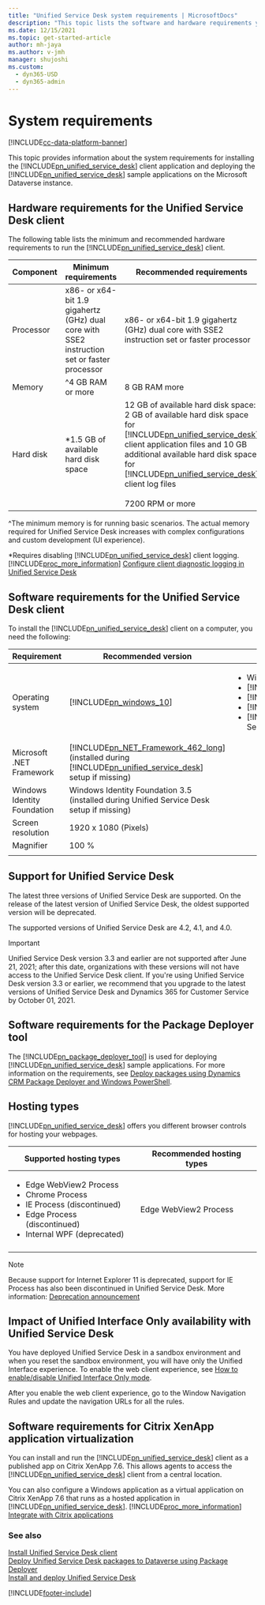 ```yaml
---
title: "Unified Service Desk system requirements | MicrosoftDocs"
description: "This topic lists the software and hardware requirements you need to install and use Unified Service Desk."
ms.date: 12/15/2021
ms.topic: get-started-article
author: mh-jaya
ms.author: v-jmh
manager: shujoshi
ms.custom: 
  - dyn365-USD
  - dyn365-admin
---
```


# System requirements

[!INCLUDE[cc-data-platform-banner](../../includes/cc-data-platform-banner.md)]

This topic provides information about the system requirements for installing the [!INCLUDE[pn_unified_service_desk](../../includes/pn-unified-service-desk.md)] client application and deploying the [!INCLUDE[pn_unified_service_desk](../../includes/pn-unified-service-desk.md)] sample applications on the Microsoft Dataverse instance.  

<a name="hardware"></a>

## Hardware requirements for the Unified Service Desk client  

The following table lists the minimum and recommended hardware requirements to run the [!INCLUDE[pn_unified_service_desk](../../includes/pn-unified-service-desk.md)] client.  

| Component    | Minimum requirements     | Recommended requirements  |
|-----------|-----------------|--------------|
| Processor | x86- or x64-bit 1.9 gigahertz (GHz) dual core with SSE2 instruction set or faster processor |   x86- or x64-bit 1.9 gigahertz (GHz) dual core with SSE2 instruction set or faster processor     |
|  Memory   |   ^4 GB RAM or more            |  8 GB RAM more    |
| Hard disk |  \*1.5 GB of available hard disk space             | 12 GB of available hard disk space: 2 GB of available hard disk space for [!INCLUDE[pn_unified_service_desk](../../includes/pn-unified-service-desk.md)] client application files and 10 GB additional available hard disk space for [!INCLUDE[pn_unified_service_desk](../../includes/pn-unified-service-desk.md)] client log files<br /><br /> 7200 RPM or more |

^The minimum memory is for running basic scenarios. The actual memory required for Unified Service Desk increases with complex configurations and custom development (UI experience).

*Requires disabling [!INCLUDE[pn_unified_service_desk](../../includes/pn-unified-service-desk.md)] client logging. [!INCLUDE[proc_more_information](../../includes/proc-more-information.md)] [Configure client diagnostic logging in Unified Service Desk](../../unified-service-desk/admin/configure-client-diagnostic-logging-unified-service-desk.md)  

<a name="client"></a>

## Software requirements for the Unified Service Desk client

To install the [!INCLUDE[pn_unified_service_desk](../../includes/pn-unified-service-desk.md)] client on a computer, you need the following:  

| Requirement | Recommended version | Supported version|
|---------------------------|---------------------------|-------------------------------------|
| Operating system | [!INCLUDE[pn_windows_10](../../includes/pn-windows-10.md)]  |<ul><li> Windows 11 </li> <li> [!INCLUDE[pn_windows_10](../../includes/pn-windows-10.md)] </li><li> [!INCLUDE[pn_windows_8_1](../../includes/pn-windows-8-1.md)]</li><li> [!INCLUDE[pn_windows8](../../includes/pn-windows8.md)]</li><li> [!INCLUDE[pn_Windows_7](../../includes/pn-windows-7.md)] Service Pack 1 (SP1)</li></ul>  |
| Microsoft .NET Framework |[!INCLUDE[pn_NET_Framework_462_long](../../includes/pn-net-framework-462-long.md)] (installed during [!INCLUDE[pn_unified_service_desk](../../includes/pn-unified-service-desk.md)] setup if missing) |  |
| Windows Identity Foundation  | Windows Identity Foundation 3.5 (installed during Unified Service Desk setup if missing) |  |
| Screen resolution |  1920 x 1080 (Pixels)  |  |
| Magnifier |  100 %  |
|||

## Support for Unified Service Desk

The latest three versions of Unified Service Desk are supported. On the release of the latest version of Unified Service Desk, the oldest supported version will be deprecated.

The supported versions of Unified Service Desk are 4.2, 4.1, and 4.0.

> [!IMPORTANT]
>
> Unified Service Desk version 3.3 and earlier are not supported after June 21, 2021; after this date, organizations with these versions will not have access to the Unified Service Desk client. If you're using Unified Service Desk version 3.3 or earlier, we recommend that you upgrade to the latest versions of Unified Service Desk and Dynamics 365 for Customer Service by October 01, 2021.

<a name="packdeploy"></a>

## Software requirements for the Package Deployer tool  
 The [!INCLUDE[pn_package_deployer_tool](../../includes/pn-package-deployer-tool.md)] is used for deploying [!INCLUDE[pn_unified_service_desk](../../includes/pn-unified-service-desk.md)] sample applications. For more information on the requirements, see [Deploy packages using Dynamics CRM Package Deployer and Windows PowerShell](/dynamics365/customer-engagement/admin/deploy-packages-using-package-deployer-windows-powershell).

## Hosting types

[!INCLUDE[pn_unified_service_desk](../../includes/pn-unified-service-desk.md)] offers you different browser controls for hosting your webpages.

| Supported hosting types | Recommended hosting types |
|-----------------------------|--------------------------------------|
| <ul><li> Edge WebView2 Process </li><li> Chrome Process </li><li> IE Process (discontinued) </li><li>Edge Process (discontinued) </li> <li> Internal WPF (deprecated) </li></ul> | Edge WebView2 Process  |
||

> [!Note]
>
> Because support for Internet Explorer 11 is deprecated, support for IE Process has also been discontinued in Unified Service Desk. More information: [Deprecation announcement](../../customer-service/deprecations-customer-service.md#internetexplorer11)

## Impact of Unified Interface Only availability with Unified Service Desk

You have deployed Unified Service Desk in a sandbox environment and when you reset the sandbox environment, you will have only the Unified Interface experience. To enable the web client experience, see [How to enable/disable Unified Interface Only mode](/dynamics365/customer-engagement/admin/enable-unified-interface-only#how-to-enable-unified-interface-only-mode).

After you enable the web client experience, go to the Window Navigation Rules and update the navigation URLs for all the rules.

<a name="appvirtual"></a>

## Software requirements for Citrix XenApp application virtualization

 You can install and run the [!INCLUDE[pn_unified_service_desk](../../includes/pn-unified-service-desk.md)] client as a published app on Citrix XenApp 7.6. This allows agents to access the [!INCLUDE[pn_unified_service_desk](../../includes/pn-unified-service-desk.md)] client from a central location.  

 You can also configure a Windows application as a virtual application on Citrix XenApp 7.6 that runs as a hosted application in [!INCLUDE[pn_unified_service_desk](../../includes/pn-unified-service-desk.md)]. [!INCLUDE[proc_more_information](../../includes/proc-more-information.md)] [Integrate with Citrix applications](../integrate-citrix-applications.md)  

### See also

 [Install Unified Service Desk client](../../unified-service-des/admin/install-upgrade-unified-service-desk-client.md)  
 [Deploy Unified Service Desk packages to Dataverse using Package Deployer](../../unified-service-desk/admin/deploy-sample-unified-service-desk-applications-using-package-deployer.md)  
 [Install and deploy Unified Service Desk](../../unified-service-desk/admin/install-upgrade-deploy-unified-service-desk.md)  

[!INCLUDE[footer-include](../../includes/footer-banner.md)]
